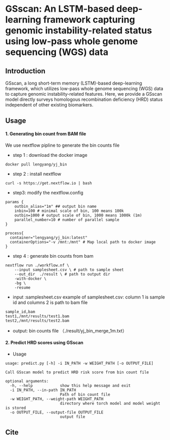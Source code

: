 # GSscan: An LSTM-based deep-learning framework capturing genomic instability-related status using low-pass whole genome sequencing (WGS) data

## Introduction
GSscan, a long short-term memory (LSTM)-based deep-learning framework, which utilizes low-pass whole genome sequencing (WGS) data to capture genomic instability-related features. Here, we provide a GSscan model directly surveys homologous recombination deficiency (HRD) status independent of other existing biomarkers.

## Usage
#### 1. Generating bin count from BAM file
We use nextflow pipline to generate the bin counts file
+ step 1 : download the docker image
```
docker pull lengyang/yj_bin
```
+ step 2 : install nextflow
  
```
curl -s https://get.nextflow.io | bash
```

+ step3: modify the nextflow.config

```
params {
    outbin_alias="1m" ## output bin name
    inbin=100 # minimal scale of bin, 100 means 100k
    outbin=1000 # output scale of bin, 1000 means 1000k (1m)
    parallel_number=10 # number of parallel sample
}

process{ 
  container="lengyang/yj_bin:latest"
  containerOptions="-v /mnt:/mnt" # Map local path to docker image
}
```

+ step 4 : generate bin counts from bam 
```
nextflow run ./workflow.nf \
    --input samplesheet.csv \ # path to sample sheet
    --out_dir  ./result \ # path to output dir
    -with-docker \
    -bg \
    -resume
```
+ input :samplesheet.csv
example of samplesheet.csv: column 1 is sample id and columns 2 is path to bam file
```
sample_id,bam
test1,/mnt/results/test1.bam
test2,/mnt/results/test2.bam
```
+ output: bin counts file （./result/yj_bin_merge_1m.txt）

#### 2. Predict HRD scores using GSscan
+ Usage
```
usage: predict.py [-h] -i IN_PATH -w WEIGHT_PATH [-o OUTPUT_FILE]

Call GSscan model to predict HRD risk score from bin count file

optional arguments:
  -h, --help            show this help message and exit
  -i IN_PATH, --in-path IN_PATH
                        Path of bin count file
  -w WEIGHT_PATH, --weight-path WEIGHT_PATH
                        directory where torch model and model weight is stored
  -o OUTPUT_FILE, --output-file OUTPUT_FILE
                        output file
```


## Cite

